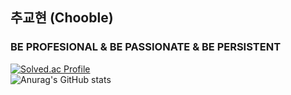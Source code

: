 ## 추교현 (Chooble)

### BE PROFESIONAL & BE PASSIONATE & BE PERSISTENT

[![Solved.ac Profile](http://mazassumnida.wtf/api/v2/generate_badge?boj=ckh0601)](https://solved.ac/ckh0601/)
<br/>
![Anurag's GitHub stats](https://github-readme-stats.vercel.app/api?username=scottXchoo&show_icons=true&theme=apprentice)
